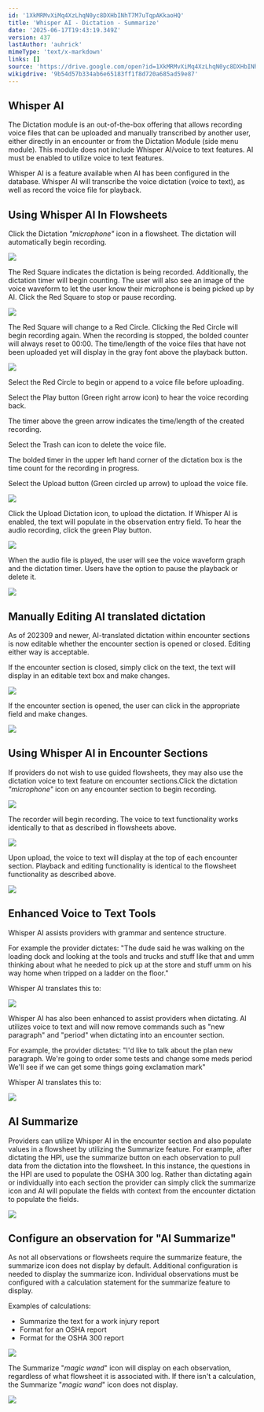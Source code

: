 ```yaml
---
id: '1XkMRMvXiMq4XzLhqN0yc8DXHbINhT7M7uTqpAKkaoHQ'
title: 'Whisper AI - Dictation - Summarize'
date: '2025-06-17T19:43:19.349Z'
version: 437
lastAuthor: 'auhrick'
mimeType: 'text/x-markdown'
links: []
source: 'https://drive.google.com/open?id=1XkMRMvXiMq4XzLhqN0yc8DXHbINhT7M7uTqpAKkaoHQ'
wikigdrive: '9b54d57b334ab6e65183ff1f8d720a685ad59e87'
---
```

## Whisper AI

The Dictation module is an out-of-the-box offering that allows recording voice files that can be uploaded and manually transcribed by another user, either directly in an encounter or from the Dictation Module (side menu module). This module does not include Whisper AI/voice to text features. AI must be enabled to utilize voice to text features.

Whisper AI is a feature available when AI has been configured in the database. Whisper AI will transcribe the voice dictation (voice to text), as well as record the voice file for playback.

## Using Whisper AI In Flowsheets

Click the Dictation *"microphone"* icon in a flowsheet. The dictation will automatically begin recording.

![](../whisper-ai-dictation-summarize.assets/56a36f04f09ab2605ceecebcaf60cdcd.png)

The Red Square indicates the dictation is being recorded. Additionally, the dictation timer will begin counting. The user will also see an image of the voice waveform to let the user know their microphone is being picked up by AI. Click the Red Square to stop or pause recording.

![](../whisper-ai-dictation-summarize.assets/fe4cd84c39d5713af8428eee45a46a0d.png)

The Red Square will change to a Red Circle. Clicking the Red Circle will begin recording again. When the recording is stopped, the bolded counter will always reset to 00:00. The time/length of the voice files that have not been uploaded yet will display in the gray font above the playback button.

![](../whisper-ai-dictation-summarize.assets/6a051053c6b04e97463d3db6acf1e297.png)

Select the Red Circle to begin or append to a voice file before uploading.

Select the Play button (Green right arrow icon) to hear the voice recording back.

The timer above the green arrow indicates the time/length of the created recording.

Select the Trash can icon to delete the voice file.

The bolded timer  in the upper left hand corner of the dictation box is the time count for the recording in progress.

Select the Upload button (Green circled up arrow) to upload the voice file.

![](../whisper-ai-dictation-summarize.assets/6a8168e6225ebb1c80e72d88c2fa2c8f.png)

Click the Upload Dictation icon, to upload the dictation. If Whisper AI is enabled, the text will populate in the observation entry field. To hear the audio recording, click the green Play button.

![](../whisper-ai-dictation-summarize.assets/bddb255caba91d29a2803446a1a6d2df.png)

When the audio file is played, the user will see the voice waveform graph and the dictation timer. Users have the option to pause the playback or delete it.

![](../whisper-ai-dictation-summarize.assets/38c7f38a647970625bdfd1af50e320f4.png)

## Manually Editing AI translated dictation

As of 202309 and newer, AI-translated dictation within encounter sections is now editable whether the encounter section is opened or closed. Editing either way is acceptable.

If the encounter section is closed, simply click on the text, the text will display in an editable text box and make changes.

![](../whisper-ai-dictation-summarize.assets/21f3c012297facdd3be2ea79437216c2.png)

If the encounter section is opened, the user can click in the appropriate field and make changes.

![](../whisper-ai-dictation-summarize.assets/1fa9adbb6dfa4a2c283225dc19b4fc38.png)

## Using Whisper AI in Encounter Sections

If providers do not wish to use guided flowsheets, they may also use the dictation voice to text feature on encounter sections.Click the dictation *"microphone"* icon on any encounter section to begin recording.

![](../whisper-ai-dictation-summarize.assets/8e0f6e4664728138a563ff0bfe905e98.png)

The recorder will begin recording. The voice to text functionality works identically to that as described in flowsheets above.

![](../whisper-ai-dictation-summarize.assets/a6c053c1a4aea125573e35c76206fbd9.png)

Upon upload, the voice to text will display at the top of each encounter section. Playback and editing functionality is identical to the flowsheet functionality as described above.

![](../whisper-ai-dictation-summarize.assets/eb39a0669d2dd37a25111aba5c1ba3bd.png)

## Enhanced Voice to Text Tools

Whisper AI assists providers with grammar and sentence structure.

For example the provider dictates: "The dude said he was walking on the loading dock and looking at the tools and trucks and stuff like that and umm thinking about what he needed to pick up at the store and stuff umm on his way home when tripped on a ladder on the floor."

Whisper AI translates this to:

![](../whisper-ai-dictation-summarize.assets/5775d2e34e950aa82f3a87ed7d544ce2.png)

Whisper AI has also  been enhanced to assist providers when dictating. AI utilizes voice to text and will now remove commands such as "new paragraph" and "period" when dictating into an encounter section.

For example, the provider dictates: "I'd like to talk about the plan new paragraph. We're going to order some tests and change some meds period We'll see if we can get some things going exclamation mark"

Whisper AI translates this to:

![](../whisper-ai-dictation-summarize.assets/6474cb8e8839ba18e5ba8044b96ea3f9.png)

## AI Summarize

Providers can utilize Whisper AI in the encounter section and also populate values in a flowsheet by utilizing the Summarize feature. For example, after dictating the HPI, use the summarize button on each observation to pull data from the dictation into the flowsheet. In this instance, the questions in the HPI are used to populate the OSHA 300 log. Rather than dictating again or individually into each section the provider can simply click the summarize icon and AI will populate the fields with context from the encounter dictation to populate the fields.

![](../whisper-ai-dictation-summarize.assets/a7312dde31763cbfeb4d9227371fa8f9.png)

## Configure an observation for "AI Summarize"

As not all observations or flowsheets require the summarize feature, the summarize icon does not display by default. Additional configuration is needed to display the summarize icon. Individual observations must be configured with a calculation statement for the summarize feature to display.

Examples of calculations:

* Summarize the text for a work injury report
* Format for an OSHA report
* Format for the OSHA 300 report

![](../whisper-ai-dictation-summarize.assets/27d2788c0132148c04ec0ba763f4c81b.png)

The Summarize "*magic wand*" icon will display on each observation, regardless of what flowsheet it is associated with. If there isn't a calculation, the Summarize "*magic wand*" icon does not display.

![](../whisper-ai-dictation-summarize.assets/0b9b9fbd01d5ec36b4b024acfb960c0c.png)
